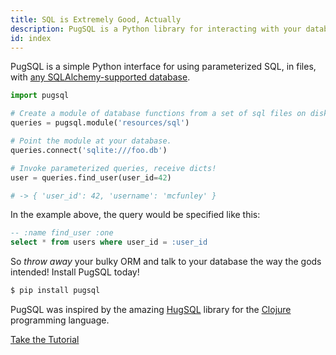 ```yaml
---
title: SQL is Extremely Good, Actually
description: PugSQL is a Python library for interacting with your database using SQL.
id: index
---
```


PugSQL is a simple Python interface for using parameterized SQL, in files, with [any  SQLAlchemy-supported database](https://docs.sqlalchemy.org/en/13/dialects/index.html).

```python
import pugsql

# Create a module of database functions from a set of sql files on disk.
queries = pugsql.module('resources/sql')

# Point the module at your database.
queries.connect('sqlite:///foo.db')

# Invoke parameterized queries, receive dicts!
user = queries.find_user(user_id=42)

# -> { 'user_id': 42, 'username': 'mcfunley' }
```

In the example above, the query would be specified like this:

```sql
-- :name find_user :one
select * from users where user_id = :user_id
```

So _throw away_ your bulky ORM and talk to your database the way the gods intended! Install PugSQL today!

```bash
$ pip install pugsql
```

PugSQL was inspired by the amazing [HugSQL](https://hugsql.org) library for the [Clojure](https://clojure.org) programming language.

<div class="tutorial-link"><a href="/tutorial">Take the Tutorial</a></div>
